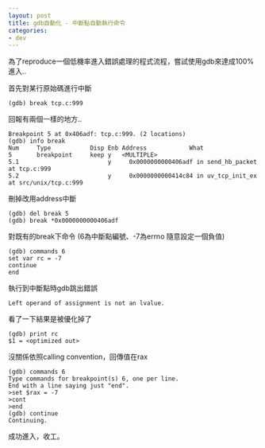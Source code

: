```yaml
---
layout: post
title: gdb自動化 - 中斷點自動執行命令
categories:
- dev
---
```


為了reproduce一個低機率進入錯誤處理的程式流程，嘗試使用gdb來達成100%進入..

首先對某行原始碼進行中斷

```
(gdb) break tcp.c:999
```

回報有兩個一樣的地方..

```
Breakpoint 5 at 0x406adf: tcp.c:999. (2 locations)
(gdb) info break
Num     Type           Disp Enb Address            What
5       breakpoint     keep y   <MULTIPLE>
5.1                         y     0x0000000000406adf in send_hb_packet at tcp.c:999
5.2                         y     0x0000000000414c84 in uv_tcp_init_ex at src/unix/tcp.c:999
```

刪掉改用address中斷

```
(gdb) del break 5
(gdb) break *0x0000000000406adf
```

對既有的break下命令 (6為中斷點編號、-7為errno 隨意設定一個負值)

```
(gdb) commands 6
set var rc = -7
continue
end
```

執行到中斷點時gdb跳出錯誤

```
Left operand of assignment is not an lvalue.
```

看了一下結果是被優化掉了

```
(gdb) print rc
$1 = <optimized out>
```

沒關係依照calling convention，回傳值在rax

```
(gdb) commands 6
Type commands for breakpoint(s) 6, one per line.
End with a line saying just "end".
>set $rax = -7
>cont
>end
(gdb) continue
Continuing.
```

成功進入，收工。
